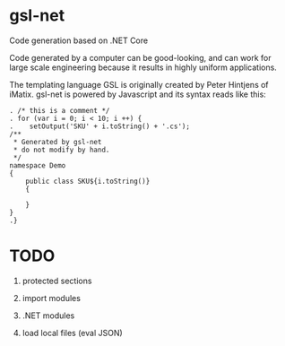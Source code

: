 # gsl-net
Code generation based on .NET Core

Code generated by a computer can be good-looking,
and can work for large scale engineering because
it results in highly uniform applications.

The templating language GSL is originally
created by Peter Hintjens of iMatix. gsl-net
is powered by Javascript and its syntax 
reads like this:

    . /* this is a comment */
    . for (var i = 0; i < 10; i ++) {
    .    setOutput('SKU' + i.toString() + '.cs');
    /**
     * Generated by gsl-net
     * do not modify by hand.
     */
    namespace Demo
    {
        public class SKU${i.toString()}
        {
            
        }
    }
    .}

# TODO

1. protected sections

2. import modules

3. .NET modules

4. load local files (eval JSON)
